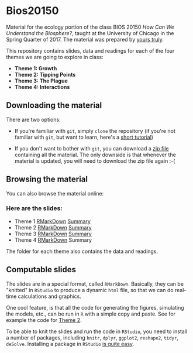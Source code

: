 # Bios20150

Material for the ecology portion of the class BIOS 20150 *How Can We Understand the Biosphere?*, taught at the University of Chicago in the Spring Quarter of 2017. The material was prepared by [yours truly](http://allesinalab.uchicago.edu/?page_id=2).

This repository contains slides, data and readings for each of the four themes we are going to explore in class:

- **Theme 1: Growth**
- **Theme 2: Tipping Points**
- **Theme 3: The Plague**
- **Theme 4: Interactions**

## Downloading the material

There are two options:
- If you're familiar with `git`, simply `clone` the repository 
(if you're not familiar with `git`, but want to learn, here's a [short tutorial](http://goo.gl/H1qfgr)) 

- If you don't want to bother with `git`, you can download a [zip file](https://github.com/StefanoAllesina/Bios20150/archive/master.zip) containing all the material. 
The only downside is that whenever the material is updated, you will need to download the zip file again :-(

## Browsing the material

You can also browse the material online:
### Here are the slides: 
- Theme 1 [RMarkDown](https://github.com/StefanoAllesina/Bios20150/blob/master/theme_1/theme_1.Rmd) [Summary](https://github.com/StefanoAllesina/Bios20150/blob/master/theme_1/theme_1_summary.pdf)
- Theme 2 [RMarkDown](https://github.com/StefanoAllesina/Bios20150/blob/master/theme_2/theme_2.Rmd) [Summary](https://github.com/StefanoAllesina/Bios20150/blob/master/theme_2/theme_2_summary.pdf)
- Theme 3 [RMarkDown](https://github.com/StefanoAllesina/Bios20150/blob/master/theme_3/theme_3.Rmd) [Summary](https://github.com/StefanoAllesina/Bios20150/blob/master/theme_3/theme_3_summary.pdf)
- Theme 4 [RMarkDown](https://github.com/StefanoAllesina/Bios20150/blob/master/theme_4/theme_4.Rmd) Summary

The folder for each theme also contains the data and readings.

## Computable slides

The slides are in a special format, called `RMarkDown`. Basically, they can be "knitted" in `RStudio` to produce a dynamic `html` file, so that we can do real-time calculations and graphics. 

One cool feature, is that all the code for generating the figures, simulating the models, etc., can be run in `R` with a simple copy and paste. See for example the code for [Theme 2](https://github.com/StefanoAllesina/Bios20150/blob/master/theme_2/theme_2.Rmd).

To be able to knit the slides and run the code in `RStudio`, you need to install a number of packages, including `knitr`, `dplyr`, `ggplot2`, `reshape2`, `tidyr`, `deSolve`. Installing a package in `RStudio` [is quite easy](https://www.youtube.com/watch?v=u1r5XTqrCTQ).

